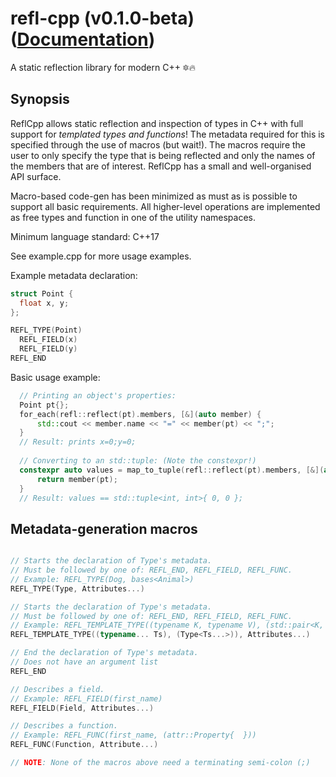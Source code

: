 # refl-cpp (v0.1.0-beta) ([Documentation](https://veselink1.github.io/refl-cpp/namespacerefl.html))
A static reflection library for modern C++ 🔯🔥

## Synopsis
ReflCpp allows static reflection and inspection of types in C++ with full support for *templated types and functions*! The metadata required for this is specified through the use of macros (but wait!). The macros require the user to only specify the type that is being reflected and only the names of the members that are of interest. ReflCpp has a small and well-organised API surface. 

Macro-based code-gen has been minimized as must as is possible to support all basic requirements. All higher-level operations are implemented as free types and function in one of the utility namespaces.

Minimum language standard: C++17

See example.cpp for more usage examples.

Example metadata declaration:
```cpp
struct Point {
  float x, y;
};

REFL_TYPE(Point)
  REFL_FIELD(x)
  REFL_FIELD(y)
REFL_END
```
Basic usage example:
```cpp
  // Printing an object's properties: 
  Point pt{};
  for_each(refl::reflect(pt).members, [&](auto member) {
      std::cout << member.name << "=" << member(pt) << ";";
  }
  // Result: prints x=0;y=0;
  
  // Converting to an std::tuple: (Note the constexpr!)
  constexpr auto values = map_to_tuple(refl::reflect(pt).members, [&](auto member) {
      return member(pt);
  }
  // Result: values == std::tuple<int, int>{ 0, 0 };

```

## Metadata-generation macros 
```cpp

// Starts the declaration of Type's metadata.
// Must be followed by one of: REFL_END, REFL_FIELD, REFL_FUNC.
// Example: REFL_TYPE(Dog, bases<Animal>)
REFL_TYPE(Type, Attributes...)

// Starts the declaration of Type's metadata.
// Must be followed by one of: REFL_END, REFL_FIELD, REFL_FUNC.
// Example: REFL_TEMPLATE_TYPE((typename K, typename V), (std::pair<K, V>))
REFL_TEMPLATE_TYPE((typename... Ts), (Type<Ts...>)), Attributes...)

// End the declaration of Type's metadata.
// Does not have an argument list
REFL_END

// Describes a field.
// Example: REFL_FIELD(first_name)
REFL_FIELD(Field, Attributes...)

// Describes a function.
// Example: REFL_FUNC(first_name, (attr::Property{  }))
REFL_FUNC(Function, Attribute...)

// NOTE: None of the macros above need a terminating semi-colon (;)